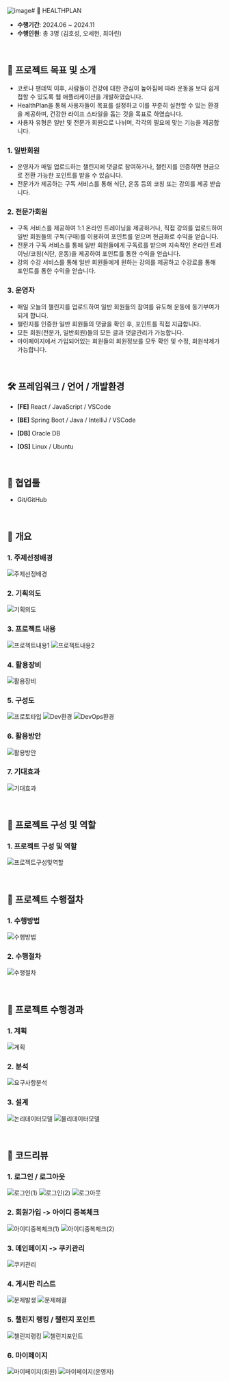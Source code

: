 ![image](https://github.com/user-attachments/assets/90d376b5-7978-46e8-bf32-7c35e7e21fa6)# 🦾 HEALTHPLAN

- **수행기간**: 2024.06 ~ 2024.11
- **수행인원**: 총 3명 (김호성, 오세헌, 최아린)

<br />

## 📂 프로젝트 목표 및 소개

- 코로나 팬데믹 이후, 사람들이 건강에 대한 관심이 높아짐에 따라 운동을 보다 쉽게 접할 수 있도록 웹 애플리케이션을 개발하였습니다.
- HealthPlan을 통해 사용자들이 목표를 설정하고 이를 꾸준히 실천할 수 있는 환경을 제공하며, 건강한 라이프 스타일을 돕는 것을 목표로 하였습니다.
- 사용자 유형은 일반 및 전문가 회원으로 나뉘며, 각각의 필요에 맞는 기능을 제공합니다.


### 1. 일반회원
- 운영자가 매일 업로드하는 챌린지에 댓글로 참여하거나, 챌린지를 인증하면 현금으로 전환 가능한 포인트를 받을 수 있습니다.
- 전문가가 제공하는 구독 서비스를 통해 식단, 운동 등의 코칭 또는 강의를 제공 받습니다.

### 2. 전문가회원
- 구독 서비스를 제공하여 1:1 온라인 트레이닝을 제공하거나, 직접 강의를 업로드하여 일반 회원들의 구독(구매)를 이용하여 포인트를 얻으며 현금화로 수익을 얻습니다.
- 전문가 구독 서비스를 통해 일반 회원들에게 구독료를 받으며 지속적인 온라인 트레이닝/코칭(식단, 운동)을 제공하여 포인트를 통한 수익을 얻습니다.
- 강의 수강 서비스를 통해 일반 회원들에게 원하는 강의를 제공하고 수강료를 통해 포인트를 통한 수익을 얻습니다.

### 3. 운영자
- 매일 오늘의 챌린지를 업로드하여 일반 회원들의 참여를 유도해 운동에 동기부여가 되게 합니다.
- 챌린지를 인증한 일반 회원들의 댓글을 확인 후, 포인트를 직접 지급합니다.
- 모든 회원(전문가, 일반회원)들의 모든 글과 댓글관리가 가능합니다.
- 마이페이지에서 가입되어있는 회원들의 회원정보를 모두 확인 및 수정, 회원삭제가 가능합니다.

<br />

## 🛠️ 프레임워크 / 언어 / 개발환경

- **[FE]** React / JavaScript / VSCode

- **[BE]** Spring Boot / Java / IntelliJ / VSCode

- **[DB]** Oracle DB

- **[OS]** Linux / Ubuntu

<br />

## 🤝 협업툴

- Git/GitHub

<br />

## 🌼 개요
### 1. 주제선정배경
![주제선정배경](https://github.com/CHOI-AHRIN/HealthPlan/blob/master/me/01.%20%ED%94%84%EB%A1%9C%EC%A0%9D%ED%8A%B8%EC%A3%BC%EC%A0%9C%EC%84%A0%EC%A0%95%EB%B0%B0%EA%B2%BD.png)

### 2. 기획의도
![기획의도](https://github.com/CHOI-AHRIN/HealthPlan/blob/master/me/02.%20%ED%94%84%EB%A1%9C%EC%A0%9D%ED%8A%B8%EA%B8%B0%ED%9A%8D%EC%9D%98%EB%8F%84.png)

### 3. 프로젝트 내용
![프로젝트내용1](https://github.com/CHOI-AHRIN/HealthPlan/blob/master/me/03.%20%ED%94%84%EB%A1%9C%EC%A0%9D%ED%8A%B8%EB%82%B4%EC%9A%A91.png)
![프로젝트내용2](https://github.com/CHOI-AHRIN/HealthPlan/blob/master/me/04.%20%ED%94%84%EB%A1%9C%EC%A0%9D%ED%8A%B8%EB%82%B4%EC%9A%A92.png)

### 4. 활용장비
![활용장비](https://github.com/CHOI-AHRIN/HealthPlan/blob/master/me/05.%20%ED%99%9C%EC%9A%A9%EC%9E%A5%EB%B9%84.png)

### 5. 구성도
![프로토타입](https://github.com/CHOI-AHRIN/HealthPlan/blob/master/me/06.%20%EA%B5%AC%EC%84%B1%EB%8F%84%ED%94%84%EB%A1%9C%ED%86%A0%ED%83%80%EC%9E%85.png)
![Dev환경](https://github.com/CHOI-AHRIN/HealthPlan/blob/master/me/07.%20%EA%B5%AC%EC%84%B1%EB%8F%84%EA%B0%9C%EB%B0%9C%ED%99%98%EA%B2%BD.png)
![DevOps환경](https://github.com/CHOI-AHRIN/HealthPlan/blob/master/me/08.%20%EA%B5%AC%EC%84%B1%EB%8F%84%EC%9A%B4%EC%98%81%ED%99%98%EA%B2%BD.png)

### 6. 활용방안
![활용방안](https://github.com/CHOI-AHRIN/HealthPlan/blob/master/me/09.%20%ED%99%9C%EC%9A%A9%EB%B0%A9%EC%95%88.png)

### 7. 기대효과
![기대효과](https://github.com/CHOI-AHRIN/HealthPlan/blob/master/me/10.%20%EA%B8%B0%EB%8C%80%ED%9A%A8%EA%B3%BC.png)

<br />


## 🌼 프로젝트 구성 및 역할
### 1. 프로젝트 구성 및 역할
![프로젝트구성및역할](https://github.com/CHOI-AHRIN/HealthPlan/blob/master/me/11.%20%ED%94%84%EB%A1%9C%EC%A0%9D%ED%8A%B8%EA%B5%AC%EC%84%B1%EB%B0%8F%EC%97%AD%ED%95%A0.png)


<br />


## 🌼 프로젝트 수행절차
### 1. 수행방법
![수행방법](https://github.com/CHOI-AHRIN/HealthPlan/blob/master/me/12.%20%EC%88%98%ED%96%89%EB%B0%A9%EB%B2%95.png)

### 2. 수행절차
![수행절차](https://github.com/CHOI-AHRIN/HealthPlan/blob/master/me/13.%20%EC%88%98%ED%96%89%EC%A0%88%EC%B0%A8.png)


<br />

## 🌼 프로젝트 수행경과
### 1. 계획
![계획](https://github.com/CHOI-AHRIN/HealthPlan/blob/master/me/14.%20%EC%88%98%ED%96%89%EA%B2%BD%EA%B3%BC%EA%B3%84%ED%9A%8D.png)

### 2. 분석
![요구사항분석](https://github.com/CHOI-AHRIN/HealthPlan/blob/master/me/15.%20%EC%88%98%ED%96%89%EA%B2%BD%EA%B3%BC%EC%9A%94%EA%B5%AC%EC%82%AC%ED%95%AD%EB%B6%84%EC%84%9D.png)

### 3. 설계
![논리데이터모델](https://github.com/CHOI-AHRIN/HealthPlan/blob/master/me/16.%20%EC%88%98%ED%96%89%EA%B2%BD%EA%B3%BC%EC%84%A4%EA%B3%84%EB%85%BC%EB%A6%AC.png)
![물리데이터모델](https://github.com/CHOI-AHRIN/HealthPlan/blob/master/me/17.%20%EC%88%98%ED%96%89%EA%B2%BD%EA%B3%BC%EC%84%A4%EA%B3%84%EB%AC%BC%EB%A6%AC.png)

<br />

## 🌼 코드리뷰
### 1. 로그인 / 로그아웃
![로그인(1)](https://github.com/CHOI-AHRIN/HealthPlan/blob/master/me/21.%20%EB%A1%9C%EA%B7%B8%EC%9D%B8(1).png)
![로그인(2)](https://github.com/CHOI-AHRIN/HealthPlan/blob/master/me/22.%20%EB%A1%9C%EA%B7%B8%EC%9D%B8(2).png)
![로그아웃](https://github.com/CHOI-AHRIN/HealthPlan/blob/master/me/23.%20%EB%A1%9C%EA%B7%B8%EC%95%84%EC%9B%83.png)

### 2. 회원가입 -> 아이디 중복체크
![아이디중복체크(1)](https://github.com/CHOI-AHRIN/HealthPlan/blob/master/me/24.%20%EC%95%84%EC%9D%B4%EB%94%94%20%EC%A4%91%EB%B3%B5%EC%B2%B4%ED%81%AC(1).png)
![아이디중복체크(2)](https://github.com/CHOI-AHRIN/HealthPlan/blob/master/me/25.%20%EC%95%84%EC%9D%B4%EB%94%94%20%EC%A4%91%EB%B3%B5%EC%B2%B4%ED%81%AC(2).png)

### 3. 메인페이지 -> 쿠키관리
![쿠키관리](https://github.com/CHOI-AHRIN/HealthPlan/blob/master/me/26.%20%EC%BF%A0%ED%82%A4%EA%B4%80%EB%A6%AC.png)

### 4. 게시판 리스트
![문제발생](https://github.com/CHOI-AHRIN/HealthPlan/blob/master/me/27.%20%EA%B2%8C%EC%8B%9C%ED%8C%90%20%EB%A6%AC%EC%8A%A4%ED%8A%B8%20-%20%EB%AC%B8%EC%A0%9C%EB%B0%9C%EC%83%9D.png)
![문제해결](https://github.com/CHOI-AHRIN/HealthPlan/blob/master/me/28.%20%EA%B2%8C%EC%8B%9C%ED%8C%90%20%EB%A6%AC%EC%8A%A4%ED%8A%B8%20-%20%EB%AC%B8%EC%A0%9C%ED%95%B4%EA%B2%B0.png)

### 5. 챌린지 랭킹 / 챌린지 포인트
![챌린지랭킹](https://github.com/CHOI-AHRIN/HealthPlan/blob/master/me/29.%20%EC%B1%8C%EB%A6%B0%EC%A7%80%20%EB%9E%AD%ED%82%B9.png)
![챌린지포인트](https://github.com/CHOI-AHRIN/HealthPlan/blob/master/me/30.%20%EC%B1%8C%EB%A6%B0%EC%A7%80%20%ED%8F%AC%EC%9D%B8%ED%8A%B8.png)

### 6. 마이페이지
![마이페이지(회원)](https://github.com/CHOI-AHRIN/HealthPlan/blob/master/me/31.%20%EB%A7%88%EC%9D%B4%ED%8E%98%EC%9D%B4%EC%A7%80(%ED%9A%8C%EC%9B%90).png)
![마이페이지(운영자)](https://github.com/CHOI-AHRIN/HealthPlan/blob/master/me/32.%20%EB%A7%88%EC%9D%B4%ED%8E%98%EC%9D%B4%EC%A7%80(%EC%9A%B4%EC%98%81%EC%9E%90).png)
